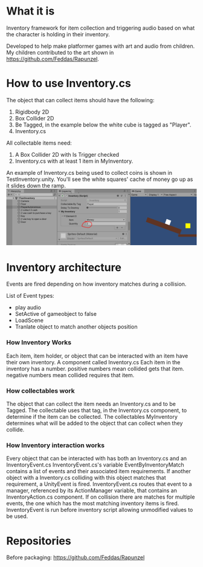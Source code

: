# What it is

Inventory framework for item collection and triggering audio based on what the character is holding in their inventory.

Developed to help make platformer games with art and audio from children. My children contributed to the art shown in https://github.com/Feddas/Rapunzel.

# How to use Inventory.cs

The object that can collect items should have the following:
1. Rigidbody 2D
2. Box Collider 2D
3. Be Tagged, in the example below the white cube is tagged as "Player".
4. Inventory.cs

All collectable items need:
1. A Box Collider 2D with Is Trigger checked
2. Inventory.cs with at least 1 item in MyInventory.

An example of Inventory.cs being used to collect coins is shown in TestInventory.unity. You'll see the white squares' cache of money go up as it slides down the ramp.
![Screenshot of TestInventory.unity](Example/TestCoinPickup.png "Screenshot of TestInventory.unity")

# Inventory architecture

Events are fired depending on how inventory matches during a collision.

List of Event types:
- play audio
- SetActive of gameobject to false
- LoadScene
- Tranlate object to match another objects position

### How Inventory Works
Each item, item holder, or object that can be interacted with an item have their own inventory. A component called Inventory.cs
Each item in the inventory has a number.
positive numbers mean collided gets that item.
negative numbers mean collided requires that item.

### How collectables work
The object that can collect the item needs an Inventory.cs and to be Tagged.
The collectable uses that tag, in the Inventory.cs component, to determine if the item can be collected.
The collectables MyInventory determines what will be added to the object that can collect when they collide.

### How Inventory interaction works
Every object that can be interacted with has both an Inventory.cs and an InventoryEvent.cs
InventoryEvent.cs's variable EventByInventoryMatch contains a list of events and their associated item requirements.
If another object with a Inventory.cs colliding with this object matches that requirement, a UnityEvent is fired.
InventoryEvent.cs routes that event to a manager, referenced by its ActionManager variable, that contains an InventoryAction.cs component.
If on collision there are matches for multiple events, the one which has the most matching inventory items is fired.
InventoryEvent is run before inventory script allowing unmodified values to be used.

# Repositories

Before packaging: https://github.com/Feddas/Rapunzel
